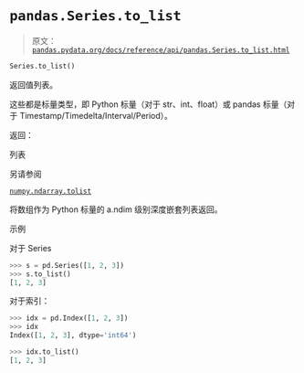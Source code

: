 # `pandas.Series.to_list`

> 原文：[`pandas.pydata.org/docs/reference/api/pandas.Series.to_list.html`](https://pandas.pydata.org/docs/reference/api/pandas.Series.to_list.html)

```py
Series.to_list()
```

返回值列表。

这些都是标量类型，即 Python 标量（对于 str、int、float）或 pandas 标量（对于 Timestamp/Timedelta/Interval/Period）。

返回：

列表

另请参阅

[`numpy.ndarray.tolist`](https://numpy.org/doc/stable/reference/generated/numpy.ndarray.tolist.html#numpy.ndarray.tolist "(在 NumPy v1.26 中)")

将数组作为 Python 标量的 a.ndim 级别深度嵌套列表返回。

示例

对于 Series

```py
>>> s = pd.Series([1, 2, 3])
>>> s.to_list()
[1, 2, 3] 
```

对于索引：

```py
>>> idx = pd.Index([1, 2, 3])
>>> idx
Index([1, 2, 3], dtype='int64') 
```

```py
>>> idx.to_list()
[1, 2, 3] 
```
